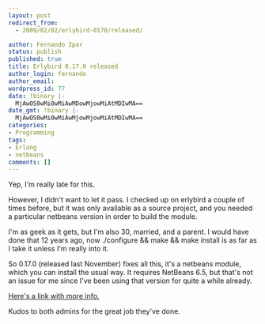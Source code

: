 ```yaml
---
layout: post
redirect_from:
  - 2009/02/02/erlybird-0170/released/

author: Fernando Ipar
status: publish
published: true
title: Erlybird 0.17.0 released
author_login: fernando
author_email: 
wordpress_id: 77
date: !binary |-
  MjAwOS0wMi0wMiAwMDowMjowMiAtMDIwMA==
date_gmt: !binary |-
  MjAwOS0wMi0wMiAwMjowMjowMiAtMDIwMA==
categories:
- Programming
tags:
- Erlang
- netbeans
comments: []
---
```

<p>Yep, I'm really late for this.</p>
<p>However, I didn't want to let it pass. I checked up on erlybird a couple of times before, but it was only available as a source project, and you needed a particular netbeans version in order to build the module.</p>
<p>I'm as geek as it gets, but I'm also 30, married, and a parent. I would have done that 12 years ago, now ./configure &amp;&amp; make &amp;&amp; make install is as far as I take it unless I'm really into it.</p>
<p>So 0.17.0 (released last November) fixes all this, it's a netbeans module, which you can install the usual way. It requires NetBeans 6.5, but that's not an issue for me since I've been using that version for quite a while already.</p>
<p><a title="Erlybird 0.17.0" href="http://sourceforge.net/forum/forum.php?forum_id=891248" target="_blank">Here's a link with more info. </a></p>
<p>Kudos to both admins for the great job they've done.</p>
